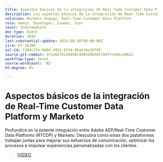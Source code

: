 ```yaml
---
title: Aspectos básicos de la integración de Real-Time Customer Data Platform y Marketo
description: Los aspectos básicos de la integración de Real-Time Customer Data Platform y Marketo exploran cómo Adobe AEP/RTCDP y Marketo trabajan juntos para mejorar la comunicación, optimizar los procesos y ofrecer experiencias personalizadas a los clientes.
solution: Marketo Engage, Real-Time Customer Data Platform
role: Admin, Developer, Leader, User
level: Intermediate
doc-type: Event
duration: 1694
last-substantial-update: 2024-08-30T00:00:00Z
jira: KT-16108
exl-id: f20dc3fe-6004-4932-9234-86ab76e20709
source-git-commit: 3f2a8375249858c4905d9058570dffcd4dcd8622
workflow-type: tm+mt
source-wordcount: '82'
ht-degree: 0%

---
```


# Aspectos básicos de la integración de Real-Time Customer Data Platform y Marketo

Profundice en la potente integración entre Adobe AEP/Real-Time Customer Data Platforms (RTCDP) y Marketo. Descubra cómo estas dos plataformas trabajan juntas para mejorar sus esfuerzos de comunicación, optimizar los procesos e impulsar experiencias personalizadas con los clientes.

>[!VIDEO](https://video.tv.adobe.com/v/3433671/?learn=on&captions=spa)
